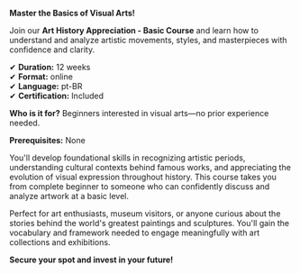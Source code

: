 **Master the Basics of Visual Arts!**

Join our **Art History Appreciation - Basic Course** and learn how to understand and analyze artistic movements, styles, and masterpieces with confidence and clarity.

✔ **Duration:** 12 weeks  
✔ **Format:** online  
✔ **Language:** pt-BR  
✔ **Certification:** Included

**Who is it for?** Beginners interested in visual arts—no prior experience needed.

**Prerequisites:** None

You'll develop foundational skills in recognizing artistic periods, understanding cultural contexts behind famous works, and appreciating the evolution of visual expression throughout history. This course takes you from complete beginner to someone who can confidently discuss and analyze artwork at a basic level.

Perfect for art enthusiasts, museum visitors, or anyone curious about the stories behind the world's greatest paintings and sculptures. You'll gain the vocabulary and framework needed to engage meaningfully with art collections and exhibitions.

**Secure your spot and invest in your future!**